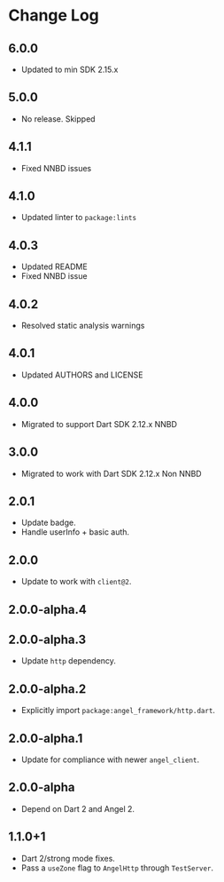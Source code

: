 # Change Log

## 6.0.0

* Updated to min SDK 2.15.x

## 5.0.0

* No release. Skipped

## 4.1.1

* Fixed NNBD issues

## 4.1.0

* Updated linter to `package:lints`

## 4.0.3

* Updated README
* Fixed NNBD issue

## 4.0.2

* Resolved static analysis warnings

## 4.0.1

* Updated AUTHORS and LICENSE

## 4.0.0

* Migrated to support Dart SDK 2.12.x NNBD

## 3.0.0

* Migrated to work with Dart SDK 2.12.x Non NNBD

## 2.0.1

* Update badge.
* Handle userInfo + basic auth.

## 2.0.0

* Update to work with `client@2`.

## 2.0.0-alpha.4

## 2.0.0-alpha.3

* Update `http` dependency.

## 2.0.0-alpha.2

* Explicitly import `package:angel_framework/http.dart`.

## 2.0.0-alpha.1

* Update for compliance with newer `angel_client`.

## 2.0.0-alpha

* Depend on Dart 2 and Angel 2.

## 1.1.0+1

* Dart 2/strong mode fixes.
* Pass a `useZone` flag to `AngelHttp` through `TestServer`.
